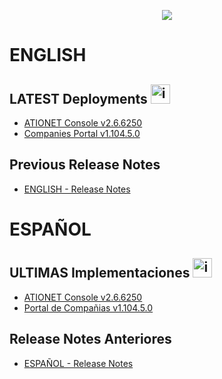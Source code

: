 <p align="center">
  <img src="https://github.com/Ationet/ationetdocs/raw/master/Content/Images/ATIOnetLogo_250x70.png" />
</p>

# ENGLISH

## LATEST Deployments <img width="31" alt="image" src="https://github.com/user-attachments/assets/56003bab-4447-4354-9eb5-868fc33180f7" />

- [ATIONET Console v2.6.6250](v2.6.6250_EN.md)
- [Companies Portal v1.104.5.0](/Company%20Portal/1.104.5.0%20ENG.md)

  
## Previous Release Notes
- [ENGLISH - Release Notes](Release_Notes.md)

# ESPAÑOL

## ULTIMAS Implementaciones <img width="31" alt="image" src="https://github.com/user-attachments/assets/ac66f280-d06b-4685-9456-1219076a5731" />

- [ATIONET Console v2.6.6250](v2.6.6250_ES.md)
- [Portal de Compañias v1.104.5.0](/Company%20Portal/1.104.5.0%20ESP.md)



## Release Notes Anteriores
- [ESPAÑOL - Release Notes](Release_Notes.md)
